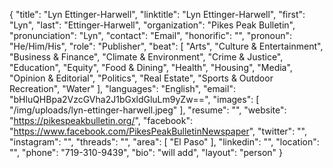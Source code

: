 {
  "title": "Lyn Ettinger-Harwell",
  "linktitle": "Lyn Ettinger-Harwell",
  "first": "Lyn",
  "last": "Ettinger-Harwell",
  "organization": "Pikes Peak Bulletin",
  "pronunciation": "Lyn",
  "contact": "Email",
  "honorific": "",
  "pronoun": "He/Him/His",
  "role": "Publisher",
  "beat": [
    "Arts",
    "Culture & Entertainment",
    "Business & Finance",
    "Climate & Environment",
    "Crime & Justice",
    "Education",
    "Equity",
    "Food & Dining",
    "Health",
    "Housing",
    "Media",
    "Opinion & Editorial",
    "Politics",
    "Real Estate",
    "Sports & Outdoor Recreation",
    "Water"
  ],
  "languages": "English",
  "email": "bHluQHBpa2VzcGVha2J1bGxldGluLm9yZw==",
  "images": [
    "/img/uploads/lyn-ettinger-harwell.jpeg"
  ],
  "resume": "",
  "website": "https://pikespeakbulletin.org/",
  "facebook": "https://www.facebook.com/PikesPeakBulletinNewspaper",
  "twitter": "",
  "instagram": "",
  "threads": "",
  "area": [
    "El Paso"
  ],
  "linkedin": "",
  "location": "",
  "phone": "719-310-9439",
  "bio": "will add",
  "layout": "person"
}